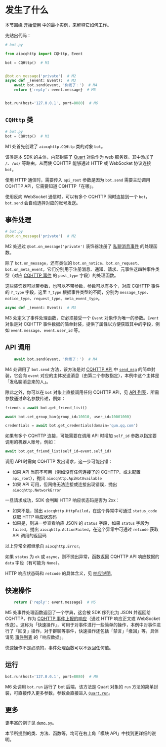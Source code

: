 # 发生了什么

本节围绕 [开始使用](/getting-started) 中的最小实例，来解释它如何工作。

先贴出代码：

```python
# bot.py

from aiocqhttp import CQHttp, Event

bot = CQHttp()  # M1


@bot.on_message('private')  # M2
async def _(event: Event):  # M3
    await bot.send(event, '你发了：')  # M4
    return {'reply': event.message}  # M5


bot.run(host='127.0.0.1', port=8080)  # M6
```

## `CQHttp` 类
```python 
# bot.py
bot = CQHttp()  # M1
```
M1 处首先创建了 `aiocqhttp.CQHttp` 类的对象 `bot`。

该类是本 SDK 的主体，内部封装了 [Quart](https://pgjones.gitlab.io/quart/) 对象作为 web 服务器。其中添加了 `/`、`/ws/` 等路由，从而使 CQHTTP 能够通过 HTTP 或 WebSocket 协议连接 `bot`。

使用 HTTP 通信时，需要传入 `api_root` 参数是因为 `bot.send` 需要主动调用 CQHTTP API，它需要知道 CQHTTP「在哪」。

使用反向 WebSocket 通信时，可以有多个 CQHTTP 同时连接到一个 `bot`，`bot.send` 会自动选择对应的账号发送。

## 事件处理
```python
# bot.py
@bot.on_message('private')  # M2
```

M2 处通过 `@bot.on_message('private')` 装饰器注册了 [私聊消息事件](https://cqhttp.cc/docs/#/Post?id=私聊消息) 的处理函数。

除了 `bot.on_message`，还有类似的 `bot.on_notice`、`bot.on_request`、`bot.on_meta_event`，它们分别用于注册消息、通知、请求、元事件这四种事件类型（对应 [CQHTTP 事件](https://cqhttp.cc/docs/#/Post) 的 `post_type` 字段）的处理函数。

这些装饰器可以带参数，也可以不带参数，参数可以有多个，对应 CQHTTP 事件的 `?_type` 字段，这里 `?_type` 根据事件类型的不同，分别为 `message_type`、`notice_type`、`request_type`、`meta_event_type`。

```python
async def _(event: Event):  # M3
```
M3 处定义了事件处理函数，它必须接受一个 `Event` 对象作为唯一的参数。`Event` 对象是对 CQHTTP 事件数据的简单封装，提供了属性以方便获取其中的字段，例如 `event.message`、`event.user_id` 等。

## API 调用

```python
    await bot.send(event, '你发了：')  # M4
```
M4 处调用了 `bot.send` 方法，该方法是对 [CQHTTP API](https://cqhttp.cc/docs/#/API) 中 [`send_msg`](https://cqhttp.cc/docs/#/API?id=send_msg-发送消息) 的简单封装，它会向 `event` 对应的主体发送消息（由第二个参数指定），本例中这个主体是「发私聊消息来的人」。

除此之外，你可以在 `bot` 对象上直接调用任何 CQHTTP API，见 [API 列表](https://cqhttp.cc/docs/#/API?id=api-列表)，所需参数通过命名参数传递，例如：

```python
friends = await bot.get_friend_list()

await bot.set_group_ban(group_id=10010, user_id=10001000)

credentials = await bot.get_credentials(domain='qun.qq.com')
```

<Note>

如果有多个 CQHTTP 连接，可能需要在调用 API 时增加 `self_id` 参数以指定要调用的机器人账号，例如：

```python
await bot.get_friend_list(self_id=event.self_id)
```

</Note>

调用 API 时需向 CQHTTP 发出请求，这一步可能出错：

- 如果 API 当前不可用（例如没有任何连接了的 CQHTTP、或未配置 `api_root`），抛出 `aiocqhttp.ApiNotAvailable`
- 如果 API 可用，但网络无法连接或连接出现错误，抛出 `aiocqhttp.NetworkError`

一旦请求成功，SDK 会判断 HTTP 响应状态码是否为 2xx：

- 如果不是，抛出 `aiocqhttp.HttpFailed`，在这个异常中可通过 `status_code` 获取 HTTP 响应状态码
- 如果是，则进一步查看响应 JSON 的 `status` 字段，如果 `status` 字段为 `failed`，抛出 `aiocqhttp.ActionFailed`，在这个异常中可通过 `retcode` 获取 API 调用的返回码

以上异常全都继承自 `aiocqhttp.Error`。

如果 `status` 为 `ok` 或 `async`，则不抛出异常，函数返回 CQHTTP API 响应数据的 `data` 字段（有可能为 `None`）。

HTTP 响应状态码和 `retcode` 的具体含义，见 [响应说明](https://cqhttp.cc/docs/#/API?id=响应说明)。

## 快速操作
```python
    return {'reply': event.message}  # M5
```
M5 处事件处理函数返回了一个字典，这会被 SDK 序列化为 JSON 并返回给 CQHTTP，作为 [CQHTTP 事件上报的响应](https://cqhttp.cc/docs/#/Post?id=上报请求的响应数据格式)（通过 HTTP 响应正文或 WebSocket 传送）。这称为「快速操作」，可用于对事件进行一些简单的操作，本例中对事件进行了「回复」操作，对于群聊等事件，快速操作还包括「禁言」「撤回」等，具体请见 [事件列表](https://cqhttp.cc/docs/#/Post?id=事件列表) 的「响应数据」。

快速操作不是必须的，事件处理函数可以不返回任何值。

## 运行
```python
bot.run(host='127.0.0.1', port=8080)  # M6
```
M6 处调用 `bot.run` 运行了 bot 后端，该方法是 Quart 对象的 `run` 方法的简单封装，可直接传入更多参数，参数会直接进入 [`Quart.run`](https://pgjones.gitlab.io/quart/source/quart.html#quart.Quart.run)。

## 更多

更丰富的例子见 [`demo.py`](https://github.com/cqmoe/python-aiocqhttp/blob/master/demo.py)。

本节所提到的类、方法、函数等，均可在右上角「模块 API」中找到更详细的说明。
